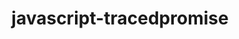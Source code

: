 ---
title: javascript-tracedpromise
registryType: instrumentation
tags:
  - opentracing
  - JavaScript
repo: https://github.com/opentracing-contrib/javascript-tracedpromise
license: 
description: 
authors: OpenTracing Contributors
---